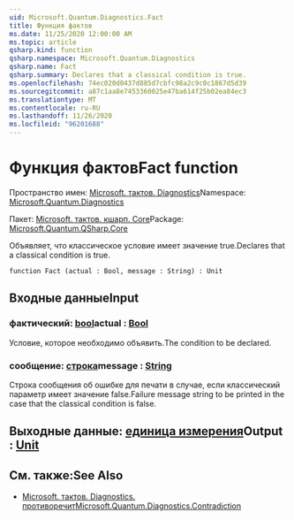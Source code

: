 ```yaml
---
uid: Microsoft.Quantum.Diagnostics.Fact
title: Функция фактов
ms.date: 11/25/2020 12:00:00 AM
ms.topic: article
qsharp.kind: function
qsharp.namespace: Microsoft.Quantum.Diagnostics
qsharp.name: Fact
qsharp.summary: Declares that a classical condition is true.
ms.openlocfilehash: 74ec020d0437d885d7cbfc98a2c9c0c1867d5d39
ms.sourcegitcommit: a87c1aa8e7453360025e47ba614f25b02ea84ec3
ms.translationtype: MT
ms.contentlocale: ru-RU
ms.lasthandoff: 11/26/2020
ms.locfileid: "96201688"
---
```

# <a name="fact-function"></a><span data-ttu-id="7d91f-102">Функция фактов</span><span class="sxs-lookup"><span data-stu-id="7d91f-102">Fact function</span></span>

<span data-ttu-id="7d91f-103">Пространство имен: [Microsoft. тактов. Diagnostics](xref:Microsoft.Quantum.Diagnostics)</span><span class="sxs-lookup"><span data-stu-id="7d91f-103">Namespace: [Microsoft.Quantum.Diagnostics](xref:Microsoft.Quantum.Diagnostics)</span></span>

<span data-ttu-id="7d91f-104">Пакет: [Microsoft. тактов. кшарп. Core](https://nuget.org/packages/Microsoft.Quantum.QSharp.Core)</span><span class="sxs-lookup"><span data-stu-id="7d91f-104">Package: [Microsoft.Quantum.QSharp.Core](https://nuget.org/packages/Microsoft.Quantum.QSharp.Core)</span></span>


<span data-ttu-id="7d91f-105">Объявляет, что классическое условие имеет значение true.</span><span class="sxs-lookup"><span data-stu-id="7d91f-105">Declares that a classical condition is true.</span></span>

```qsharp
function Fact (actual : Bool, message : String) : Unit
```


## <a name="input"></a><span data-ttu-id="7d91f-106">Входные данные</span><span class="sxs-lookup"><span data-stu-id="7d91f-106">Input</span></span>

### <a name="actual--bool"></a><span data-ttu-id="7d91f-107">фактический: [bool](xref:microsoft.quantum.lang-ref.bool)</span><span class="sxs-lookup"><span data-stu-id="7d91f-107">actual : [Bool](xref:microsoft.quantum.lang-ref.bool)</span></span>

<span data-ttu-id="7d91f-108">Условие, которое необходимо объявить.</span><span class="sxs-lookup"><span data-stu-id="7d91f-108">The condition to be declared.</span></span>


### <a name="message--string"></a><span data-ttu-id="7d91f-109">сообщение: [строка](xref:microsoft.quantum.lang-ref.string)</span><span class="sxs-lookup"><span data-stu-id="7d91f-109">message : [String](xref:microsoft.quantum.lang-ref.string)</span></span>

<span data-ttu-id="7d91f-110">Строка сообщения об ошибке для печати в случае, если классический параметр имеет значение false.</span><span class="sxs-lookup"><span data-stu-id="7d91f-110">Failure message string to be printed in the case that the classical condition is false.</span></span>



## <a name="output--unit"></a><span data-ttu-id="7d91f-111">Выходные данные: [единица измерения](xref:microsoft.quantum.lang-ref.unit)</span><span class="sxs-lookup"><span data-stu-id="7d91f-111">Output : [Unit](xref:microsoft.quantum.lang-ref.unit)</span></span>



## <a name="see-also"></a><span data-ttu-id="7d91f-112">См. также:</span><span class="sxs-lookup"><span data-stu-id="7d91f-112">See Also</span></span>

- [<span data-ttu-id="7d91f-113">Microsoft. тактов. Diagnostics. противоречит</span><span class="sxs-lookup"><span data-stu-id="7d91f-113">Microsoft.Quantum.Diagnostics.Contradiction</span></span>](xref:Microsoft.Quantum.Diagnostics.Contradiction)